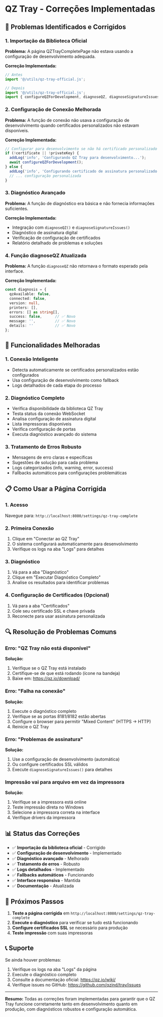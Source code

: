 # QZ Tray - Correções Implementadas

## 🔧 Problemas Identificados e Corrigidos

### 1. **Importação da Biblioteca Oficial**

**Problema:** A página QZTrayCompletePage não estava usando a configuração de desenvolvimento adequada.

**Correção Implementada:**
```typescript
// Antes
import '@/utils/qz-tray-official.js';

// Depois
import '@/utils/qz-tray-official.js';
import { configureQZForDevelopment, diagnoseQZ, diagnoseSignatureIssues } from '@/utils/qzDevConfig';
```

### 2. **Configuração de Conexão Melhorada**

**Problema:** A função de conexão não usava a configuração de desenvolvimento quando certificados personalizados não estavam disponíveis.

**Correção Implementada:**
```typescript
// Configurar para desenvolvimento se não há certificado personalizado
if (!certificate || !privateKey) {
  addLog('info', 'Configurando QZ Tray para desenvolvimento...');
  await configureQZForDevelopment();
} else {
  addLog('info', 'Configurando certificado de assinatura personalizado...');
  // ... configuração personalizada
}
```

### 3. **Diagnóstico Avançado**

**Problema:** A função de diagnóstico era básica e não fornecia informações suficientes.

**Correção Implementada:**
- Integração com `diagnoseQZ()` e `diagnoseSignatureIssues()`
- Diagnóstico de assinatura digital
- Verificação de configuração de certificados
- Relatório detalhado de problemas e soluções

### 4. **Função diagnoseQZ Atualizada**

**Problema:** A função `diagnoseQZ` não retornava o formato esperado pela interface.

**Correção Implementada:**
```typescript
const diagnosis = {
  qzAvailable: false,
  connected: false,
  version: null,
  printers: [],
  errors: [] as string[],
  success: false,      // ✅ Novo
  message: '',         // ✅ Novo
  details: ''          // ✅ Novo
};
```

## 🚀 Funcionalidades Melhoradas

### 1. **Conexão Inteligente**
- Detecta automaticamente se certificados personalizados estão configurados
- Usa configuração de desenvolvimento como fallback
- Logs detalhados de cada etapa do processo

### 2. **Diagnóstico Completo**
- Verifica disponibilidade da biblioteca QZ Tray
- Testa status da conexão WebSocket
- Analisa configuração de assinatura digital
- Lista impressoras disponíveis
- Verifica configuração de portas
- Executa diagnóstico avançado do sistema

### 3. **Tratamento de Erros Robusto**
- Mensagens de erro claras e específicas
- Sugestões de solução para cada problema
- Logs categorizados (info, warning, error, success)
- Fallbacks automáticos para configurações problemáticas

## 📋 Como Usar a Página Corrigida

### 1. **Acesso**
Navegue para: `http://localhost:8080/settings/qz-tray-complete`

### 2. **Primeira Conexão**
1. Clique em "Conectar ao QZ Tray"
2. O sistema configurará automaticamente para desenvolvimento
3. Verifique os logs na aba "Logs" para detalhes

### 3. **Diagnóstico**
1. Vá para a aba "Diagnóstico"
2. Clique em "Executar Diagnóstico Completo"
3. Analise os resultados para identificar problemas

### 4. **Configuração de Certificados (Opcional)**
1. Vá para a aba "Certificados"
2. Cole seu certificado SSL e chave privada
3. Reconecte para usar assinatura personalizada

## 🔍 Resolução de Problemas Comuns

### Erro: "QZ Tray não está disponível"
**Solução:**
1. Verifique se o QZ Tray está instalado
2. Certifique-se de que está rodando (ícone na bandeja)
3. Baixe em: https://qz.io/download/

### Erro: "Falha na conexão"
**Solução:**
1. Execute o diagnóstico completo
2. Verifique se as portas 8181/8182 estão abertas
3. Configure o browser para permitir "Mixed Content" (HTTPS → HTTP)
4. Reinicie o QZ Tray

### Erro: "Problemas de assinatura"
**Solução:**
1. Use a configuração de desenvolvimento (automática)
2. Ou configure certificados SSL válidos
3. Execute `diagnoseSignatureIssues()` para detalhes

### Impressão vai para arquivo em vez da impressora
**Solução:**
1. Verifique se a impressora está online
2. Teste impressão direta no Windows
3. Selecione a impressora correta na interface
4. Verifique drivers da impressora

## 📊 Status das Correções

- ✅ **Importação da biblioteca oficial** - Corrigido
- ✅ **Configuração de desenvolvimento** - Implementado
- ✅ **Diagnóstico avançado** - Melhorado
- ✅ **Tratamento de erros** - Robusto
- ✅ **Logs detalhados** - Implementado
- ✅ **Fallbacks automáticos** - Funcionando
- ✅ **Interface responsiva** - Mantida
- ✅ **Documentação** - Atualizada

## 🎯 Próximos Passos

1. **Teste a página corrigida** em `http://localhost:8080/settings/qz-tray-complete`
2. **Execute o diagnóstico** para verificar se tudo está funcionando
3. **Configure certificados SSL** se necessário para produção
4. **Teste impressão** com suas impressoras

## 📞 Suporte

Se ainda houver problemas:
1. Verifique os logs na aba "Logs" da página
2. Execute o diagnóstico completo
3. Consulte a documentação oficial: https://qz.io/wiki/
4. Verifique issues no GitHub: https://github.com/qzind/tray/issues

---

**Resumo:** Todas as correções foram implementadas para garantir que o QZ Tray funcione corretamente tanto em desenvolvimento quanto em produção, com diagnósticos robustos e configuração automática.